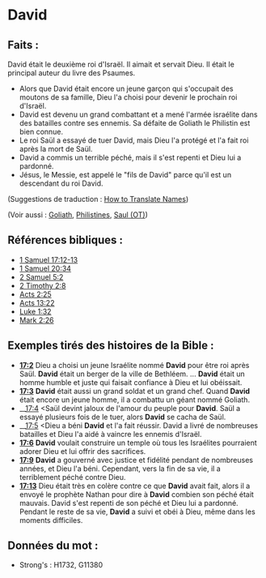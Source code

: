 # David

## Faits :

David était le deuxième roi d'Israël. Il aimait et servait Dieu. Il était le principal auteur du livre des Psaumes.

* Alors que David était encore un jeune garçon qui s'occupait des moutons de sa famille, Dieu l'a choisi pour devenir le prochain roi d'Israël.
* David est devenu un grand combattant et a mené l'armée israélite dans des batailles contre ses ennemis. Sa défaite de Goliath le Philistin est bien connue.
* Le roi Saül a essayé de tuer David, mais Dieu l'a protégé et l'a fait roi après la mort de Saül.
* David a commis un terrible péché, mais il s'est repenti et Dieu lui a pardonné.
* Jésus, le Messie, est appelé le "fils de David" parce qu'il est un descendant du roi David.

(Suggestions de traduction : [How to Translate Names](rc://en/ta/man/translate/translate-names))

(Voir aussi : [Goliath](../names/goliath.md), [Philistines](../names/philistines.md), [Saul (OT)](../names/saul.md))

## Références bibliques :

* [1 Samuel 17:12-13](rc://en/tn/help/1sa/17/12)
* [1 Samuel 20:34](rc://en/tn/help/1sa/20/34)
* [2 Samuel 5:2](rc://en/tn/help/2sa/05/02)
* [2 Timothy 2:8](rc://en/tn/help/2ti/02/08)
* [Acts 2:25](rc://en/tn/help/act/02/25)
* [Acts 13:22](rc://en/tn/help/act/13/22)
* [Luke 1:32](rc://en/tn/help/luk/01/32)
* [Mark 2:26](rc://en/tn/help/mrk/02/26)

## Exemples tirés des histoires de la Bible :

* __[17:2](rc://en/tn/help/obs/17/02)__ Dieu a choisi un jeune Israélite nommé __David__ pour être roi après Saül. __David__ était un berger de la ville de Bethléem. ... __David__ était un homme humble et juste qui faisait confiance à Dieu et lui obéissait.
* __[17:3](rc://en/tn/help/obs/17/03)__ __David__ était aussi un grand soldat et un grand chef. Quand __David__ était encore un jeune homme, il a combattu un géant nommé Goliath.
* __[17:4](rc://en/tn/help/obs/17/04) <Saül devint jaloux de l'amour du peuple pour __David__. Saül a essayé plusieurs fois de le tuer, alors __David__ se cacha de Saül.
* __[17:5](rc://en/tn/help/obs/17/05) <Dieu a béni __David__ et l'a fait réussir. David a livré de nombreuses batailles et Dieu l'a aidé à vaincre les ennemis d'Israël.
* __[17:6](rc://en/tn/help/obs/17/06)__ __David__ voulait construire un temple où tous les Israélites pourraient adorer Dieu et lui offrir des sacrifices.
* __[17:9](rc://en/tn/help/obs/17/09)__ __David__ a gouverné avec justice et fidélité pendant de nombreuses années, et Dieu l'a béni. Cependant, vers la fin de sa vie, il a terriblement péché contre Dieu.
* __[17:13](rc://en/tn/help/obs/17/13)__ Dieu était très en colère contre ce que __David__ avait fait, alors il a envoyé le prophète Nathan pour dire à __David__ combien son péché était mauvais. David s'est repenti de son péché et Dieu lui a pardonné. Pendant le reste de sa vie, __David__ a suivi et obéi à Dieu, même dans les moments difficiles.

## Données du mot :

* Strong's : H1732, G11380
